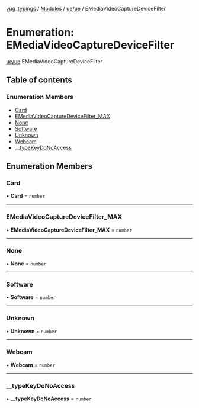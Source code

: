 [yug_typings](../README.md) / [Modules](../modules.md) / [ue/ue](../modules/ue_ue.md) / EMediaVideoCaptureDeviceFilter

# Enumeration: EMediaVideoCaptureDeviceFilter

[ue/ue](../modules/ue_ue.md).EMediaVideoCaptureDeviceFilter

## Table of contents

### Enumeration Members

- [Card](ue_ue.EMediaVideoCaptureDeviceFilter.md#card)
- [EMediaVideoCaptureDeviceFilter\_MAX](ue_ue.EMediaVideoCaptureDeviceFilter.md#emediavideocapturedevicefilter_max)
- [None](ue_ue.EMediaVideoCaptureDeviceFilter.md#none)
- [Software](ue_ue.EMediaVideoCaptureDeviceFilter.md#software)
- [Unknown](ue_ue.EMediaVideoCaptureDeviceFilter.md#unknown)
- [Webcam](ue_ue.EMediaVideoCaptureDeviceFilter.md#webcam)
- [\_\_typeKeyDoNoAccess](ue_ue.EMediaVideoCaptureDeviceFilter.md#__typekeydonoaccess)

## Enumeration Members

### Card

• **Card** = `number`

___

### EMediaVideoCaptureDeviceFilter\_MAX

• **EMediaVideoCaptureDeviceFilter\_MAX** = `number`

___

### None

• **None** = `number`

___

### Software

• **Software** = `number`

___

### Unknown

• **Unknown** = `number`

___

### Webcam

• **Webcam** = `number`

___

### \_\_typeKeyDoNoAccess

• **\_\_typeKeyDoNoAccess** = `number`
